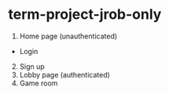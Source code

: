 # term-project-jrob-only

1. Home page (unauthenticated)

- Login

2. Sign up
3. Lobby page (authenticated)
4. Game room
